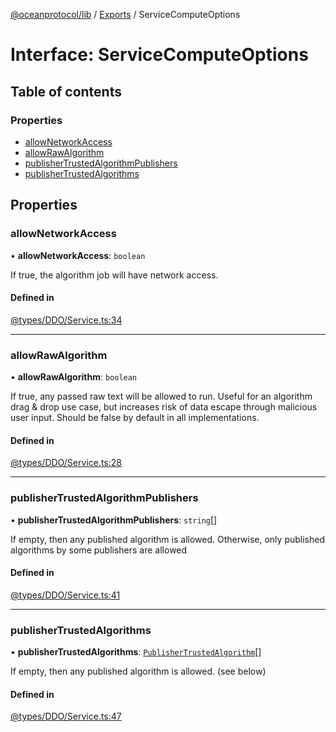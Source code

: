 [@oceanprotocol/lib](../README.md) / [Exports](../modules.md) / ServiceComputeOptions

# Interface: ServiceComputeOptions

## Table of contents

### Properties

- [allowNetworkAccess](ServiceComputeOptions.md#allownetworkaccess)
- [allowRawAlgorithm](ServiceComputeOptions.md#allowrawalgorithm)
- [publisherTrustedAlgorithmPublishers](ServiceComputeOptions.md#publishertrustedalgorithmpublishers)
- [publisherTrustedAlgorithms](ServiceComputeOptions.md#publishertrustedalgorithms)

## Properties

### allowNetworkAccess

• **allowNetworkAccess**: `boolean`

If true, the algorithm job will have network access.

#### Defined in

[@types/DDO/Service.ts:34](https://github.com/oceanprotocol/ocean.js/blob/c99bc5c6/src/@types/DDO/Service.ts#L34)

___

### allowRawAlgorithm

• **allowRawAlgorithm**: `boolean`

If true, any passed raw text will be allowed to run.
Useful for an algorithm drag & drop use case, but increases risk of data escape through malicious user input.
Should be false by default in all implementations.

#### Defined in

[@types/DDO/Service.ts:28](https://github.com/oceanprotocol/ocean.js/blob/c99bc5c6/src/@types/DDO/Service.ts#L28)

___

### publisherTrustedAlgorithmPublishers

• **publisherTrustedAlgorithmPublishers**: `string`[]

If empty, then any published algorithm is allowed.
Otherwise, only published algorithms by some publishers are allowed

#### Defined in

[@types/DDO/Service.ts:41](https://github.com/oceanprotocol/ocean.js/blob/c99bc5c6/src/@types/DDO/Service.ts#L41)

___

### publisherTrustedAlgorithms

• **publisherTrustedAlgorithms**: [`PublisherTrustedAlgorithm`](PublisherTrustedAlgorithm.md)[]

If empty, then any published algorithm is allowed. (see below)

#### Defined in

[@types/DDO/Service.ts:47](https://github.com/oceanprotocol/ocean.js/blob/c99bc5c6/src/@types/DDO/Service.ts#L47)
